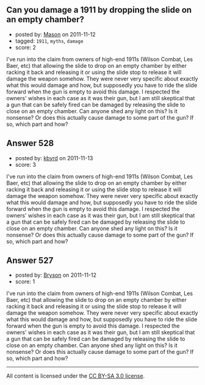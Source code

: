## Can you damage a 1911 by dropping the slide on an empty chamber?

- posted by: [Mason](https://stackexchange.com/users/-1/19-mason) on 2011-11-12
- tagged: `1911`, `myths`, `damage`
- score: 2

I've run into the claim from owners of high-end 1911s (Wilson Combat, Les Baer, etc) that allowing the slide to drop on an empty chamber by either racking it back and releasing it or using the slide stop to release it will damage the weapon somehow. They were never very specific about exactly what this would damage and how, but supposedly you have to ride the slide forward when the gun is empty to avoid this damage. I respected the owners' wishes in each case as it was their gun, but I am still skeptical that a gun that can be safely fired can be damaged by releasing the slide to close on an empty chamber. Can anyone shed any light on this? Is it nonsense? Or does this actually cause damage to some part of the gun? If so, which part and how?


## Answer 528

- posted by: [kbyrd](https://stackexchange.com/users/-1/37-kbyrd) on 2011-11-13
- score: 3

I've run into the claim from owners of high-end 1911s (Wilson Combat, Les Baer, etc) that allowing the slide to drop on an empty chamber by either racking it back and releasing it or using the slide stop to release it will damage the weapon somehow. They were never very specific about exactly what this would damage and how, but supposedly you have to ride the slide forward when the gun is empty to avoid this damage. I respected the owners' wishes in each case as it was their gun, but I am still skeptical that a gun that can be safely fired can be damaged by releasing the slide to close on an empty chamber. Can anyone shed any light on this? Is it nonsense? Or does this actually cause damage to some part of the gun? If so, which part and how?


## Answer 527

- posted by: [Bryson](https://stackexchange.com/users/-1/32-bryson) on 2011-11-12
- score: 1

I've run into the claim from owners of high-end 1911s (Wilson Combat, Les Baer, etc) that allowing the slide to drop on an empty chamber by either racking it back and releasing it or using the slide stop to release it will damage the weapon somehow. They were never very specific about exactly what this would damage and how, but supposedly you have to ride the slide forward when the gun is empty to avoid this damage. I respected the owners' wishes in each case as it was their gun, but I am still skeptical that a gun that can be safely fired can be damaged by releasing the slide to close on an empty chamber. Can anyone shed any light on this? Is it nonsense? Or does this actually cause damage to some part of the gun? If so, which part and how?



---

All content is licensed under the [CC BY-SA 3.0 license](https://creativecommons.org/licenses/by-sa/3.0/).
